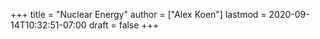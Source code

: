+++
title = "Nuclear Energy"
author = ["Alex Koen"]
lastmod = 2020-09-14T10:32:51-07:00
draft = false
+++
